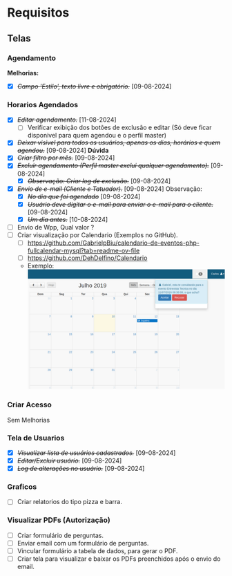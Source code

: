 # Requisitos
## Telas
### Agendamento
**Melhorias:**
- [x] ~~*Campo 'Estilo', texto livre e obrigatório.*~~ [09-08-2024]
### Horarios Agendados
- [x] ~~*Editar agendamento.*~~ [11-08-2024]
  - [ ] Verificar exibição dos botões de exclusão e editar (Só deve ficar disponivel para quem agendou e o perfil master)
- [x] ~~*Deixar visivel para todos os usuários, apenas os dias, horários e quem agendou.*~~ [09-08-2024] **Dúvida**
- [x] ~~*Criar filtro por mês.*~~ [09-08-2024]
- [x] ~~*Excluir agendamento (Perfil master exclui qualquer agendamento).*~~ [09-08-2024]
  - [x] ~~*Observação: Criar log de exclusão.*~~ [09-08-2024]
- [x] ~~*Envio de e-mail (Cliente e Tatuador).*~~ [09-08-2024]
  Observação:
    - [x] ~~*No dia que foi agendado*~~ [09-08-2024]
    - [x] ~~*Usuário deve digitar o e-mail para enviar o e-mail para o cliente.*~~ [09-08-2024]
    - [x] ~~*Um dia antes.*~~ [10-08-2024]
- [ ] Envio de Wpp, Qual valor ?
- [ ] Criar visualização por Calendario (Exemplos no GitHub).
  - [ ] https://github.com/GabrielpBiu/calendario-de-eventos-php-fullcalendar-mysql?tab=readme-ov-file
  - [ ] https://github.com/DehDelfino/Calendario
  - Exemplo: 	![Calendario](img/calendario.png)
### Criar Acesso
Sem Melhorias
### Tela de Usuarios
- [x] ~~*Visualizar lista de usuários cadastrados.*~~ [09-08-2024]
- [x] ~~*Editar/Excluir usuário.*~~ [09-08-2024]
- [x] ~~*Log de alterações no usuário.*~~ [09-08-2024]
### Graficos
- [ ] Criar relatorios do tipo pizza e barra.
### Visualizar PDFs (Autorização)
- [ ] Criar formulário de perguntas.
- [ ] Enviar email com um formulário de perguntas.
- [ ] Vincular formulário a tabela de dados, para gerar o PDF.
- [ ] Criar tela para visualizar e baixar os PDFs preenchidos após o envio do email.